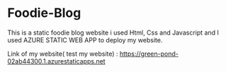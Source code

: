 # Foodie-Blog
This is a static foodie blog website i used Html, Css and Javascript and I used AZURE STATIC WEB APP  to deploy my website.


Link of my website( test my website)  : https://green-pond-02ab44300.1.azurestaticapps.net


